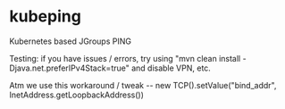kubeping
========

Kubernetes based JGroups PING

Testing: if you have issues / errors, try using "mvn clean install -Djava.net.preferIPv4Stack=true" and disable VPN, etc.

Atm we use this workaround / tweak -- new TCP().setValue("bind_addr", InetAddress.getLoopbackAddress())
